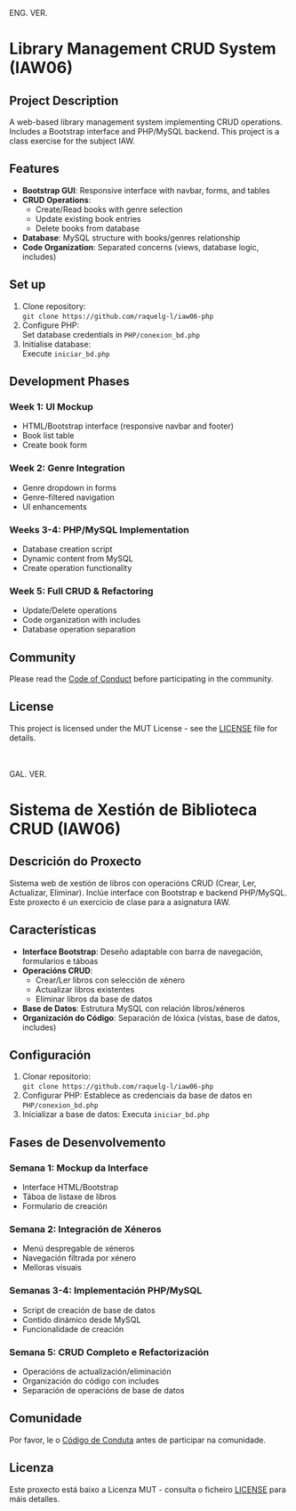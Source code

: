 ENG. VER.
# Library Management CRUD System (IAW06)

## Project Description  
A web-based library management system implementing CRUD operations. Includes a Bootstrap interface and PHP/MySQL backend. This project is a class exercise for the subject IAW.

## Features  
- **Bootstrap GUI**: Responsive interface with navbar, forms, and tables  
- **CRUD Operations**:  
  - Create/Read books with genre selection  
  - Update existing book entries  
  - Delete books from database  
- **Database**: MySQL structure with books/genres relationship  
- **Code Organization**: Separated concerns (views, database logic, includes)

## Set up 
1. Clone repository:  
   `git clone https://github.com/raquelg-l/iaw06-php`  
2. Configure PHP:  
   Set database credentials in `PHP/conexion_bd.php`
3. Initialise database:  
   Execute `iniciar_bd.php`


## Development Phases  
### Week 1: UI Mockup  
- HTML/Bootstrap interface (responsive navbar and footer)
- Book list table  
- Create book form  

### Week 2: Genre Integration  
- Genre dropdown in forms  
- Genre-filtered navigation  
- UI enhancements  

### Weeks 3-4: PHP/MySQL Implementation  
- Database creation script  
- Dynamic content from MySQL  
- Create operation functionality  

### Week 5: Full CRUD & Refactoring  
- Update/Delete operations  
- Code organization with includes  
- Database operation separation  

## Community
Please read the [Code of Conduct](CODE_OF_CONDUCT.md) before participating in the community.

## License  
This project is licensed under the MUT License - see the [LICENSE](LICENSE) file for details.
<br><br><br>


GAL. VER.
# Sistema de Xestión de Biblioteca CRUD (IAW06)

## Descrición do Proxecto  
Sistema web de xestión de libros con operacións CRUD (Crear, Ler, Actualizar, Eliminar). Inclúe interface con Bootstrap e backend PHP/MySQL. Este proxecto é un exercicio de clase para a asignatura IAW.

## Características  
- **Interface Bootstrap**: Deseño adaptable con barra de navegación, formularios e táboas  
- **Operacións CRUD**:  
  - Crear/Ler libros con selección de xénero  
  - Actualizar libros existentes  
  - Eliminar libros da base de datos  
- **Base de Datos**: Estrutura MySQL con relación libros/xéneros  
- **Organización do Código**: Separación de lóxica (vistas, base de datos, includes)

## Configuración
1. Clonar repositorio:  
   `git clone https://github.com/raquelg-l/iaw06-php`  
2. Configurar PHP:
   Establece as credenciais da base de datos en `PHP/conexion_bd.php`
3. Inicializar a base de datos:
   Executa `iniciar_bd.php`

## Fases de Desenvolvemento  
### Semana 1: Mockup da Interface  
- Interface HTML/Bootstrap  
- Táboa de listaxe de libros  
- Formulario de creación  

### Semana 2: Integración de Xéneros  
- Menú despregable de xéneros  
- Navegación filtrada por xénero  
- Melloras visuais  

### Semanas 3-4: Implementación PHP/MySQL  
- Script de creación de base de datos  
- Contido dinámico desde MySQL  
- Funcionalidade de creación  

### Semana 5: CRUD Completo e Refactorización  
- Operacións de actualización/eliminación  
- Organización do código con includes  
- Separación de operacións de base de datos  

## Comunidade  
Por favor, le o [Código de Conduta](CODE_OF_CONDUCT.md) antes de participar na comunidade.  

## Licenza  
Este proxecto está baixo a Licenza MUT - consulta o ficheiro [LICENSE](LICENSE) para máis detalles.
